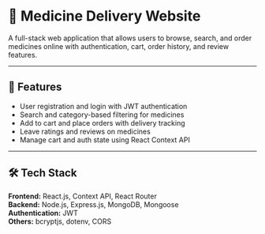 # 💊 Medicine Delivery Website

A full-stack web application that allows users to browse, search, and order medicines online with authentication, cart, order history, and review features.

---

## 🚀 Features

- User registration and login with JWT authentication
- Search and category-based filtering for medicines
- Add to cart and place orders with delivery tracking
- Leave ratings and reviews on medicines
- Manage cart and auth state using React Context API

---

## 🛠 Tech Stack

**Frontend:** React.js, Context API, React Router  
**Backend:** Node.js, Express.js, MongoDB, Mongoose  
**Authentication:** JWT  
**Others:** bcryptjs, dotenv, CORS
